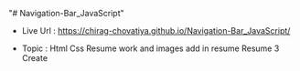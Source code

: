 "# Navigation-Bar_JavaScript" 

- Live Url : https://chirag-chovatiya.github.io/Navigation-Bar_JavaScript/

- Topic : Html Css Resume
          work and images add in resume
          Resume 3 Create 


